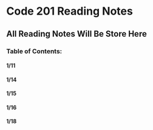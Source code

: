 # Code 201 Reading Notes #

## All Reading Notes Will Be Store Here ##

### Table of Contents: ###

#### 1/11 ####

#### 1/14 ####

#### 1/15 ####

#### 1/16 ####

#### 1/18 ####
